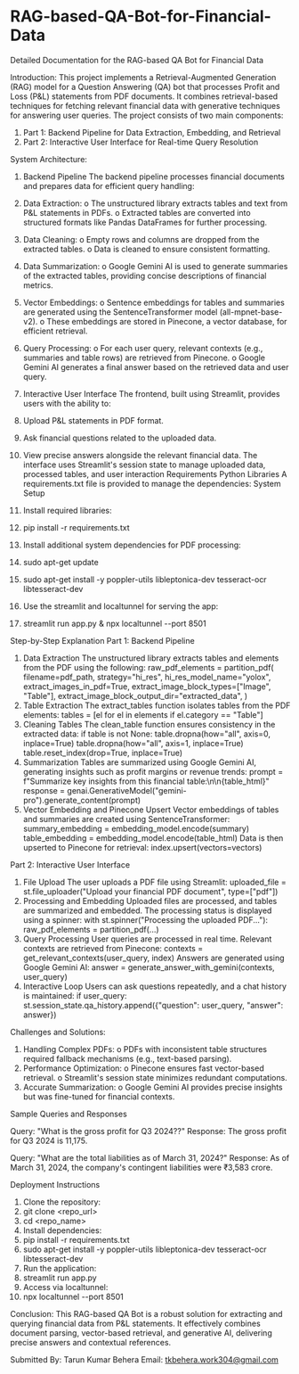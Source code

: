 # RAG-based-QA-Bot-for-Financial-Data
Detailed Documentation for the RAG-based QA Bot for Financial Data

Introduction:
This project implements a Retrieval-Augmented Generation (RAG) model for a Question Answering (QA) bot that processes Profit and Loss (P&L) statements from PDF documents. It combines retrieval-based techniques for fetching relevant financial data with generative techniques for answering user queries.
The project consists of two main components:
1.	Part 1: Backend Pipeline for Data Extraction, Embedding, and Retrieval
2.	Part 2: Interactive User Interface for Real-time Query Resolution

System Architecture:
1. Backend Pipeline
The backend pipeline processes financial documents and prepares data for efficient query handling:
1.	Data Extraction:
o	The unstructured library extracts tables and text from P&L statements in PDFs.
o	Extracted tables are converted into structured formats like Pandas DataFrames for further processing.
2.	Data Cleaning:
o	Empty rows and columns are dropped from the extracted tables.
o	Data is cleaned to ensure consistent formatting.
3.	Data Summarization:
o	Google Gemini AI is used to generate summaries of the extracted tables, providing concise descriptions of financial metrics.
4.	Vector Embeddings:
o	Sentence embeddings for tables and summaries are generated using the SentenceTransformer model (all-mpnet-base-v2).
o	These embeddings are stored in Pinecone, a vector database, for efficient retrieval.
5.	Query Processing:
o	For each user query, relevant contexts (e.g., summaries and table rows) are retrieved from Pinecone.
o	Google Gemini AI generates a final answer based on the retrieved data and user query.

2. Interactive User Interface
The frontend, built using Streamlit, provides users with the ability to:
1.	Upload P&L statements in PDF format.
2.	Ask financial questions related to the uploaded data.
3.	View precise answers alongside the relevant financial data.
The interface uses Streamlit's session state to manage uploaded data, processed tables, and user interaction
Requirements
Python Libraries
A requirements.txt file is provided to manage the dependencies:
System Setup
1.	Install required libraries:
2.	pip install -r requirements.txt
3.	Install additional system dependencies for PDF processing:
4.	sudo apt-get update
5.	sudo apt-get install -y poppler-utils libleptonica-dev tesseract-ocr libtesseract-dev
6.	Use the streamlit and localtunnel for serving the app:
7.	streamlit run app.py & npx localtunnel --port 8501

Step-by-Step Explanation
Part 1: Backend Pipeline
1. Data Extraction
The unstructured library extracts tables and elements from the PDF using the following:
raw_pdf_elements = partition_pdf(
    filename=pdf_path,
    strategy="hi_res",
    hi_res_model_name="yolox",
    extract_images_in_pdf=True,
    extract_image_block_types=["Image", "Table"],
    extract_image_block_output_dir="extracted_data",
)
2. Table Extraction
The extract_tables function isolates tables from the PDF elements:
tables = [el for el in elements if el.category == "Table"]
3. Cleaning Tables
The clean_table function ensures consistency in the extracted data:
if table is not None:
    table.dropna(how="all", axis=0, inplace=True)
    table.dropna(how="all", axis=1, inplace=True)
    table.reset_index(drop=True, inplace=True)
4. Summarization
Tables are summarized using Google Gemini AI, generating insights such as profit margins or revenue trends:
prompt = f"Summarize key insights from this financial table:\n\n{table_html}"
response = genai.GenerativeModel("gemini-pro").generate_content(prompt)
5. Vector Embedding and Pinecone Upsert
Vector embeddings of tables and summaries are created using SentenceTransformer:
summary_embedding = embedding_model.encode(summary)
table_embedding = embedding_model.encode(table_html)
Data is then upserted to Pinecone for retrieval:
index.upsert(vectors=vectors)

Part 2: Interactive User Interface
1. File Upload
The user uploads a PDF file using Streamlit:
uploaded_file = st.file_uploader("Upload your financial PDF document", type=["pdf"])
2. Processing and Embedding
Uploaded files are processed, and tables are summarized and embedded. The processing status is displayed using a spinner:
with st.spinner("Processing the uploaded PDF..."):
    raw_pdf_elements = partition_pdf(...)
3. Query Processing
User queries are processed in real time. Relevant contexts are retrieved from Pinecone:
contexts = get_relevant_contexts(user_query, index)
Answers are generated using Google Gemini AI:
answer = generate_answer_with_gemini(contexts, user_query)
4. Interactive Loop
Users can ask questions repeatedly, and a chat history is maintained:
if user_query:
    st.session_state.qa_history.append({"question": user_query, "answer": answer})

Challenges and Solutions:
1.	Handling Complex PDFs:
o	PDFs with inconsistent table structures required fallback mechanisms (e.g., text-based parsing).
2.	Performance Optimization:
o	Pinecone ensures fast vector-based retrieval.
o	Streamlit's session state minimizes redundant computations.
3.	Accurate Summarization:
o	Google Gemini AI provides precise insights but was fine-tuned for financial contexts.

Sample Queries and Responses

Query: "What is the gross profit for Q3 2024??"
Response: The gross profit for Q3 2024 is 11,175.


Query: "What are the total liabilities as of March 31, 2024?"
Response: As of March 31, 2024, the company's contingent liabilities were ₹3,583 crore.

Deployment Instructions
1.	Clone the repository:
2.	git clone <repo_url>
3.	cd <repo_name>
4.	Install dependencies:
5.	pip install -r requirements.txt
6.	sudo apt-get install -y poppler-utils libleptonica-dev tesseract-ocr libtesseract-dev
7.	Run the application:
8.	streamlit run app.py
9.	Access via localtunnel:
10.	npx localtunnel --port 8501

Conclusion:
This RAG-based QA Bot is a robust solution for extracting and querying financial data from P&L statements. It effectively combines document parsing, vector-based retrieval, and generative AI, delivering precise answers and contextual references.


Submitted By:
Tarun Kumar Behera
Email: tkbehera.work304@gmail.com


